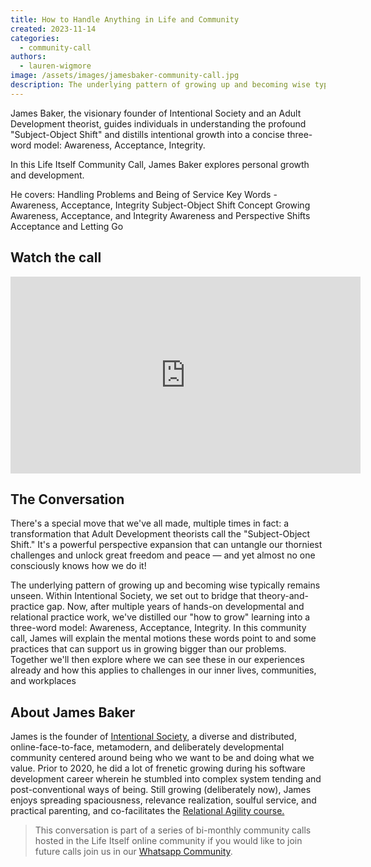 ```yaml
---
title: How to Handle Anything in Life and Community
created: 2023-11-14
categories:
  - community-call
authors:
  - lauren-wigmore
image: /assets/images/jamesbaker-community-call.jpg
description: The underlying pattern of growing up and becoming wise typically remains unseen.  In this call James takes us through his "how to grow" model distilled from developmental and relational practice work.
---
```

James Baker, the visionary founder of Intentional Society and an Adult Development theorist, guides individuals in understanding the profound "Subject-Object Shift" and distills intentional growth into a concise three-word model: Awareness, Acceptance, Integrity. 

In this Life Itself Community Call, James Baker explores personal growth and development.

He covers:
Handling Problems and Being of Service
Key Words - Awareness, Acceptance, Integrity
Subject-Object Shift Concept
Growing Awareness, Acceptance, and Integrity
Awareness and Perspective Shifts
Acceptance and Letting Go

## Watch the call

<iframe width="560" height="315" src="https://www.youtube.com/embed/gVx8mAzcMDA?si=KzOt-3FSI8mOKWwy" title="YouTube video player" frameborder="0" allow="accelerometer; autoplay; clipboard-write; encrypted-media; gyroscope; picture-in-picture; web-share" allowfullscreen></iframe>

## The Conversation
There's a special move that we've all made, multiple times in fact: a transformation that Adult Development theorists call the "Subject-Object Shift." It's a powerful perspective expansion that can untangle our thorniest challenges and unlock great freedom and peace — and yet almost no one consciously knows how we do it! 

The underlying pattern of growing up and becoming wise typically remains unseen. Within Intentional Society, we set out to bridge that theory-and-practice gap. Now, after multiple years of hands-on developmental and relational practice work, we've distilled our "how to grow" learning into a three-word model: Awareness, Acceptance, Integrity. In this community call, James will explain the mental motions these words point to and some practices that can support us in growing bigger than our problems. Together we'll then explore where we can see these in our experiences already and how this applies to challenges in our inner lives, communities, and workplaces

## About James Baker
James is the founder of [Intentional Society](https://www.intentionalsociety.org), a diverse and distributed, online-face-to-face, metamodern, and deliberately developmental community centered around being who we want to be and doing what we value. Prior to 2020, he did a lot of frenetic growing during his software development career wherein he stumbled into complex system tending and post-conventional ways of being. Still growing (deliberately now), James enjoys spreading spaciousness, relevance realization, soulful service, and practical parenting, and co-facilitates the [Relational Agility course.](https://www.presentofwork.com/relational-agility)

>  This conversation is part of a series of bi-monthly community calls hosted in the Life Itself online community if you would like to join future calls join us in our [Whatsapp Community](https://chat.whatsapp.com/JNJCTZugNQn1fq89xbHtfA).
